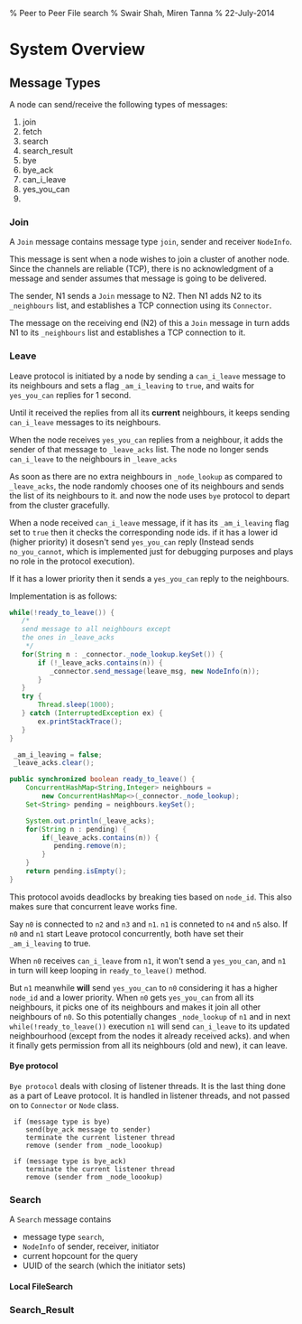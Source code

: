 % Peer to Peer File search 
% Swair Shah, Miren Tanna
% 22-July-2014

# System Overview

## Message Types
A node can send/receive the following types of messages:

1. join 
2. fetch 
3. search
4. search_result
5. bye
6. bye_ack
7. can_i_leave
8. yes_you_can
9. 


### Join
A `Join` message contains message type `join`, sender and receiver
`NodeInfo`. 

This message is sent when a node wishes to join a cluster of another 
node. Since the channels are reliable (TCP), there is no acknowledgment
of a message and sender assumes that message is going to be delivered.

The sender, N1 sends a `Join` message to N2. Then N1 adds N2 to its
`_neighbours` list, and establishes a TCP connection using its
`Connector`.

The message on the receiving end (N2) of this a `Join` message in turn
adds N1 to its `_neighbours` list and establishes a TCP connection to it.

### Leave
Leave protocol is initiated by a node by sending a `can_i_leave` message
to its neighbours and sets a flag `_am_i_leaving` to `true`,
and waits for `yes_you_can` replies for 1 second. 

Until it received the replies from all its __current__ neighbours,
it keeps sending `can_i_leave` messages to its neighbours.

When the node receives `yes_you_can` replies from a neighbour,
it adds the sender of that message to `_leave_acks` list. The node
no longer sends `can_i_leave` to the neighbours in `_leave_acks`

As soon as there are no extra neighbours in `_node_lookup` as
compared to `_leave_acks`, the node randomly chooses one of its
neighbours and sends the list of its neighbours to it.
and now the node uses `bye` protocol to depart from the cluster
gracefully.

When a node received `can_i_leave` message, if it has its
`_am_i_leaving` flag set to `true` then it checks the corresponding 
node ids. if it has a lower id (higher priority) it dosesn't send
`yes_you_can` reply (Instead sends `no_you_cannot`, which is 
implemented just for debugging purposes and plays no role
in the protocol execution). 

If it has a lower priority then it sends a `yes_you_can` reply
to the neighbours.

Implementation is as follows:

```java
while(!ready_to_leave()) {
   /*
   send message to all neighbours except
   the ones in _leave_acks
    */
   for(String n : _connector._node_lookup.keySet()) {
       if (!_leave_acks.contains(n)) {
          _connector.send_message(leave_msg, new NodeInfo(n));
       }
   }
   try {
       Thread.sleep(1000);
   } catch (InterruptedException ex) {
       ex.printStackTrace();
   }
}

 _am_i_leaving = false;
 _leave_acks.clear();
```

```java
public synchronized boolean ready_to_leave() {
    ConcurrentHashMap<String,Integer> neighbours = 
        new ConcurrentHashMap<>(_connector._node_lookup);
    Set<String> pending = neighbours.keySet();

    System.out.println(_leave_acks);
    for(String n : pending) {
        if(_leave_acks.contains(n)) {
           pending.remove(n);
        }
    }
    return pending.isEmpty();
}
```

This protocol avoids deadlocks by breaking ties based on `node_id`. This also makes sure
that concurrent leave works fine. 

Say `n0` is connected to `n2` and `n3` and `n1`. `n1` is conneted to `n4` and `n5` also.
If `n0` and `n1` start Leave protocol concurrently, both have set their
`_am_i_leaving` to true. 

When `n0` receives `can_i_leave` from `n1`, it won't send a `yes_you_can`,
and `n1` in turn will keep looping in `ready_to_leave()` method.

But `n1` meanwhile __will__ send `yes_you_can` to `n0` considering it 
has a higher `node_id` and a lower priority. When `n0` gets `yes_you_can`
from all its neighbours, it picks one of its neighbours and makes it join
all other neighbours of `n0`. So this potentially changes `_node_lookup` 
of `n1` and in next `while(!ready_to_leave())` execution `n1` will send
`can_i_leave` to its updated neighbourhood (except from the nodes it
already received acks). and when it finally gets permission from all
its neighbours (old and new), it can leave.

#### Bye protocol

`Bye protocol` deals with closing of listener threads.
It is the last thing done as a part of Leave protocol.
It is handled in listener threads, and not passed on to 
`Connector` or `Node` class.

```
 if (message type is bye)
    send(bye_ack message to sender)
    terminate the current listener thread
    remove (sender from _node_loookup)

 if (message type is bye_ack)
    terminate the current listener thread
    remove (sender from _node_loookup)
```

### Search
A `Search` message contains 
* message type `search`, 
* `NodeInfo` of sender, receiver, initiator
* current hopcount for the query 
* UUID of the search (which the initiator sets)

#### Local FileSearch

### Search_Result


